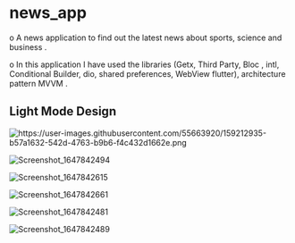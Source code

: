 # news_app

o A news application to find out the latest news about sports, science and business .

o In this application I have used the libraries (Getx, Third Party, Bloc , intl,
Conditional Builder, dio, shared preferences, WebView flutter), architecture pattern
MVVM .

## Light Mode Design 

<img alt ="https://user-images.githubusercontent.com/55663920/159212935-b57a1632-542d-4763-b9b6-f4c432d1662e.png">

![Screenshot_1647842494](https://user-images.githubusercontent.com/55663920/159212935-b57a1632-542d-4763-b9b6-f4c432d1662e.png)

![Screenshot_1647842615](https://user-images.githubusercontent.com/55663920/159212945-be2f7d86-7b6e-48fe-b6bd-eb0a0a53461f.png)

![Screenshot_1647842661](https://user-images.githubusercontent.com/55663920/159212947-7d50f82d-6991-4e3c-b01e-55616028e210.png)

![Screenshot_1647842481](https://user-images.githubusercontent.com/55663920/159212952-f6520ae7-624a-4b6c-a640-a4943bc4feaa.png)

![Screenshot_1647842489](https://user-images.githubusercontent.com/55663920/159212958-25ebed5e-2104-4bb6-9cdc-bdd177a674e7.png)


<!-- ## Getting Started

This project is a starting point for a Flutter application.

A few resources to get you started if this is your first Flutter project:

- [Lab: Write your first Flutter app](https://flutter.dev/docs/get-started/codelab)
- [Cookbook: Useful Flutter samples](https://flutter.dev/docs/cookbook)

For help getting started with Flutter, view our
[online documentation](https://flutter.dev/docs), which offers tutorials,
samples, guidance on mobile development, and a full API reference. -->
